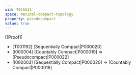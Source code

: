 ```yaml
---
uid: T015531
space: maximal-compact-topology
property: pseudocompact
value: true
---
```

[[Proof]]

* [T001192] [Sequentially Compact|P000020]
* [I000004] [Countably Compact|P000019] => [Pseudocompact|P000022]
* [I000003] [Sequentially Compact|P000020] => [Countably Compact|P000019]

